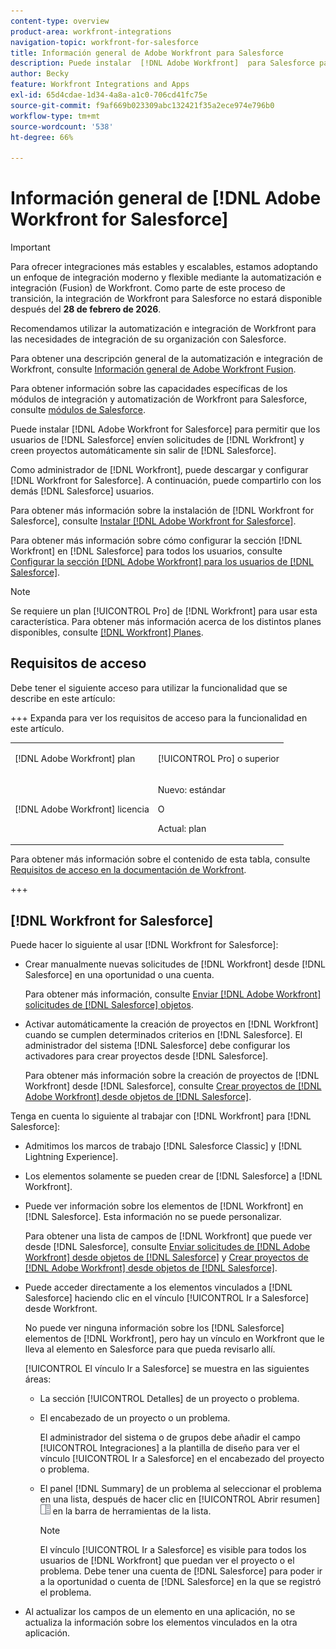 ```yaml
---
content-type: overview
product-area: workfront-integrations
navigation-topic: workfront-for-salesforce
title: Información general de Adobe Workfront para Salesforce
description: Puede instalar  [!DNL Adobe Workfront]  para Salesforce para permitir que los usuarios de Salesforce envíen solicitudes de  [!DNL Workfront]  y creen proyectos automáticamente sin salir de Salesforce.
author: Becky
feature: Workfront Integrations and Apps
exl-id: 65d4cdae-1d34-4a8a-a1c0-706cd41fc75e
source-git-commit: f9af669b023309abc132421f35a2ece974e796b0
workflow-type: tm+mt
source-wordcount: '538'
ht-degree: 66%

---
```


# Información general de [!DNL Adobe Workfront for Salesforce]

<!-- Audited: 5/2025 -->

>[!IMPORTANT]
>
>Para ofrecer integraciones más estables y escalables, estamos adoptando un enfoque de integración moderno y flexible mediante la automatización e integración (Fusion) de Workfront. Como parte de este proceso de transición, la integración de Workfront para Salesforce no estará disponible después del **28 de febrero de 2026**.
>
>Recomendamos utilizar la automatización e integración de Workfront para las necesidades de integración de su organización con Salesforce.
>
>Para obtener una descripción general de la automatización e integración de Workfront, consulte [Información general de Adobe Workfront Fusion](https://experienceleague.adobe.com/es/docs/workfront-fusion/using/get-started-with-fusion/understand-workfront-fusion/workfront-fusion-overview).
>
>Para obtener información sobre las capacidades específicas de los módulos de integración y automatización de Workfront para Salesforce, consulte [módulos de Salesforce](https://experienceleague.adobe.com/es/docs/workfront-fusion/using/references/apps-and-their-modules/third-party-app-connectors/salesforce-modules).

Puede instalar [!DNL Adobe Workfront for Salesforce] para permitir que los usuarios de [!DNL Salesforce] envíen solicitudes de [!DNL Workfront] y creen proyectos automáticamente sin salir de [!DNL Salesforce].

Como administrador de [!DNL Workfront], puede descargar y configurar [!DNL Workfront for Salesforce]. A continuación, puede compartirlo con los demás [!DNL Salesforce] usuarios.

Para obtener más información sobre la instalación de [!DNL Workfront for Salesforce], consulte [Instalar [!DNL Adobe Workfront for Salesforce]](../../workfront-integrations-and-apps/using-workfront-with-salesforce/install-workfront-for-salesforce.md).

Para obtener más información sobre cómo configurar la sección [!DNL Workfront] en [!DNL Salesforce] para todos los usuarios, consulte [Configurar la sección  [!DNL Adobe Workfront]  para los usuarios de  [!DNL Salesforce] &#x200B;](../../workfront-integrations-and-apps/using-workfront-with-salesforce/configure-wf-section-for-salesforce-users.md).

>[!NOTE]
>
>Se requiere un plan [!UICONTROL Pro] de [!DNL Workfront] para usar esta característica. Para obtener más información acerca de los distintos planes disponibles, consulte [[!DNL Workfront] Planes](https://business.adobe.com/products/workfront/pricing.html).

## Requisitos de acceso

Debe tener el siguiente acceso para utilizar la funcionalidad que se describe en este artículo:

+++ Expanda para ver los requisitos de acceso para la funcionalidad en este artículo.

<table style="table-layout:auto"> 
 <col> 
 <col> 
 <tbody> 
  <tr> 
   <td role="rowheader">[!DNL Adobe Workfront] plan</td> 
   <td> <p>[!UICONTROL Pro] o superior</p> </td> 
  </tr> 
  <tr> 
   <td role="rowheader">[!DNL Adobe Workfront] licencia</td> 
   <td> <p>Nuevo: estándar<p>
   <p>O</p>
   <p>Actual: plan</p>


</td> 
  </tr> 
 </tbody> 
</table>

Para obtener más información sobre el contenido de esta tabla, consulte [Requisitos de acceso en la documentación de Workfront](/help/quicksilver/administration-and-setup/add-users/access-levels-and-object-permissions/access-level-requirements-in-documentation.md).

+++

## [!DNL Workfront for Salesforce]

Puede hacer lo siguiente al usar [!DNL Workfront for Salesforce]:

* Crear manualmente nuevas solicitudes de [!DNL Workfront] desde [!DNL Salesforce] en una oportunidad o una cuenta.

  Para obtener más información, consulte [Enviar [!DNL Adobe Workfront] solicitudes de [!DNL Salesforce] objetos](../../workfront-integrations-and-apps/using-workfront-with-salesforce/submit-workfront-requests-from-salesforce-objects.md).

* Activar automáticamente la creación de proyectos en [!DNL Workfront] cuando se cumplen determinados criterios en [!DNL Salesforce]. El administrador del sistema [!DNL Salesforce] debe configurar los activadores para crear proyectos desde [!DNL Salesforce].

  Para obtener más información sobre la creación de proyectos de [!DNL Workfront] desde [!DNL Salesforce], consulte [Crear proyectos de  [!DNL Adobe Workfront]  desde objetos de  [!DNL Salesforce] &#x200B;](../../workfront-integrations-and-apps/using-workfront-with-salesforce/create-wf-projects-from-salesforce-objects.md).

Tenga en cuenta lo siguiente al trabajar con [!DNL Workfront] para [!DNL Salesforce]:

* Admitimos los marcos de trabajo [!DNL Salesforce Classic] y [!DNL Lightning Experience].
* Los elementos solamente se pueden crear de [!DNL Salesforce] a [!DNL Workfront].
* Puede ver información sobre los elementos de [!DNL Workfront] en [!DNL Salesforce]. Esta información no se puede personalizar.

  Para obtener una lista de campos de [!DNL Workfront] que puede ver desde [!DNL Salesforce], consulte [Enviar solicitudes de  [!DNL Adobe Workfront]  desde objetos de  [!DNL Salesforce] &#x200B;](../../workfront-integrations-and-apps/using-workfront-with-salesforce/submit-workfront-requests-from-salesforce-objects.md) y [Crear proyectos de  [!DNL Adobe Workfront]  desde objetos de  [!DNL Salesforce] &#x200B;](../../workfront-integrations-and-apps/using-workfront-with-salesforce/create-wf-projects-from-salesforce-objects.md).

* Puede acceder directamente a los elementos vinculados a [!DNL Salesforce] haciendo clic en el vínculo [!UICONTROL Ir a Salesforce] desde Workfront.

  No puede ver ninguna información sobre los [!DNL Salesforce] elementos de [!DNL Workfront], pero hay un vínculo en Workfront que le lleva al elemento en Salesforce para que pueda revisarlo allí.

  [!UICONTROL El vínculo Ir a Salesforce] se muestra en las siguientes áreas:

   * La sección [!UICONTROL Detalles] de un proyecto o problema.
   * El encabezado de un proyecto o un problema.

     El administrador del sistema o de grupos debe añadir el campo [!UICONTROL Integraciones] a la plantilla de diseño para ver el vínculo [!UICONTROL Ir a Salesforce] en el encabezado del proyecto o problema.
   * El panel [!DNL Summary] de un problema al seleccionar el problema en una lista, después de hacer clic en [!UICONTROL Abrir resumen] ![icono del panel de resumen](assets/summary-panel-icon.png) en la barra de herramientas de la lista.

     >[!NOTE]
     >
     >El vínculo [!UICONTROL Ir a Salesforce] es visible para todos los usuarios de [!DNL Workfront] que puedan ver el proyecto o el problema. Debe tener una cuenta de [!DNL Salesforce] para poder ir a la oportunidad o cuenta de [!DNL Salesforce] en la que se registró el problema.

* Al actualizar los campos de un elemento en una aplicación, no se actualiza la información sobre los elementos vinculados en la otra aplicación.
